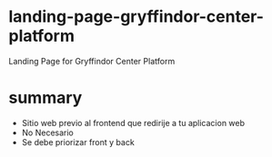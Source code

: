 # landing-page-gryffindor-center-platform
Landing Page for Gryffindor Center Platform

# summary
- Sitio web previo al frontend que redirije a tu aplicacion web
- No Necesario
- Se debe priorizar front y back
